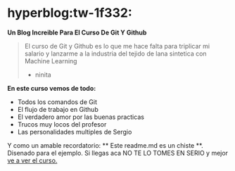 # hyperblog:tw-1f332:
**Un Blog Increible Para El Curso De Git Y Github**
>El curso de Git y Github es lo que me hace falta para triplicar mi salario
y lanzarme a la industria del tejido de lana sintetica con Machine Learning
> - ninita

**En este curso vemos de todo:**

* Todos los comandos de Git
* El flujo de trabajo en Github
* El verdadero amor por las buenas practicas
* Trucos muy locos del profesor
* Las personalidades multiples de Sergio

Y como un amable recordatorio: ** Este readme.md es un chiste **. Disenado
para el ejemplo. Si llegas aca NO TE LO TOMES EN SERIO y mejor [ve a ver el curso.](http://platzi.com/curso/git-github/ "ve a ver el curso.")